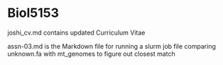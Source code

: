 # Biol5153

joshi_cv.md contains updated Curriculum Vitae

assn-03.md is the Markdown file for running a slurm job file comparing unknown.fa with mt_genomes to figure out closest match
 
